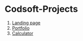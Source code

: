 # Codsoft-Projects
1. [Landing page](https://ankitkumar116.github.io/CODSOFTJUNE/Landing-page/)
2. [Portfolio](https://ankitkumar116.github.io/CODSOFTJUNE/Portfolio/)
3. [Calculator](https://ankitkumar116.github.io/CODSOFTJUNE/Calculator/)
